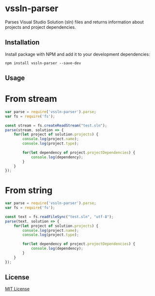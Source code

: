 # vssln-parser
Parses Visual Studio Solution (sln) files and returns information about projects and project dependencies.

## Installation
Install package with NPM and add it to your development dependencies:

`npm install vssln-parser --save-dev`

## Usage

# From stream
```typescript
var parse = require('vssln-parser').parse;
var fs = require('fs');
    
const stream = fs.createReadStream("test.sln");
parse(stream, solution => {
    for(let project of solution.projects) {
        console.log(project.name);
        console.log(project.type);
        
        for(let dependency of project.projectDependencies) {
            console.log(dependency);
        }
    }
});
```

# From string
```typescript
var parse = require('vssln-parser').parse;
var fs = require('fs');
    
const text = fs.readFileSync("test.sln", "utf-8");
parse(text, solution => {
    for(let project of solution.projects) {
        console.log(project.name);
        console.log(project.type);
        
        for(let dependency of project.projectDependencies) {
            console.log(dependency);
        }
    }
});
```

## License
[MIT License](http://en.wikipedia.org/wiki/MIT_License)
